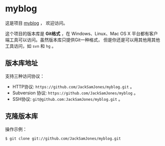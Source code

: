 # myblog
这是项目 [myblog](https://github.com/JackSamJones/myblog) ，
欢迎访问。

这个项目的版本库是 **Git格式** ，在 Windows、Linux、Mac OS X
平台都有客户端工具可以访问。虽然版本库只提供Git一种格式，
但是你还是可以用其他用其他工具访问，如 ``svn`` 和 ``hg`` 。

## 版本库地址

支持三种访问协议：

* HTTP协议: `https://github.com/JackSamJones/myblog.git` 。
* Subversion 协议: `https://github.com/JackSamJones/myblog` 。
* SSH协议: `git@github.com:JackSamJones/myblog.git` 。

## 克隆版本库

操作示例：

    $ git clone git://github.com/JackSamJones/myblog.git
